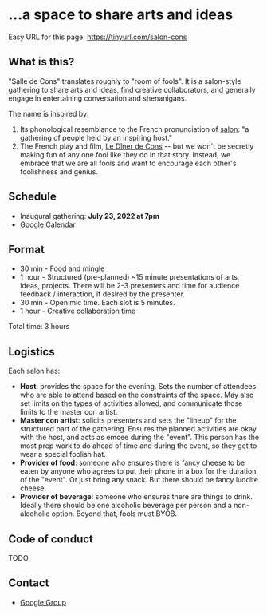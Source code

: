 # ...a space to share arts and ideas

Easy URL for this page: https://tinyurl.com/salon-cons

## What is this?

"Salle de Cons" translates roughly to "room of fools". It is a salon-style gathering to share arts and ideas, find creative collaborators, and generally engage in entertaining conversation and shenanigans. 

The name is inspired by:

1. Its phonological resemblance to the French pronunciation of [salon](https://en.wikipedia.org/wiki/Salon_(gathering)): "a gathering of people held by an inspiring host."
2. The French play and film, [Le Dîner de Cons](https://en.wikipedia.org/wiki/Le_D%C3%AEner_de_Cons#Title) -- but we won't be secretly making fun of any one fool like they do in that story.  Instead, we embrace that we are all fools and want to encourage each other's foolishness and genius. 

## Schedule

* Inaugural gathering: **July 23, 2022 at 7pm**
* [Google Calendar](https://calendar.google.com/calendar/embed?src=rrtm7bqf5dnt15cjfr2a2hhvrk%40group.calendar.google.com&ctz=America%2FNew_York)

## Format

* 30 min - Food and mingle
* 1 hour - Structured (pre-planned) ~15 minute presentations of arts, ideas, projects. There will be 2-3 presenters and time for audience feedback / interaction, if desired by the presenter. 
* 30 min - Open mic time. Each slot is 5 minutes.
* 1 hour - Creative collaboration time

Total time: 3 hours

## Logistics

Each salon has:
* **Host**: provides the space for the evening. Sets the number of attendees who are able to attend based on the constraints of the space. May also set limits on the types of activities allowed, and communicate those limits to the master con artist.
* **Master con artist**: solicits presenters and sets the "lineup" for the structured part of the gathering. Ensures the planned activities are okay with the host, and acts as emcee during the "event".  This person has the most prep work to do ahead of time and during the event, so they get to wear a special foolish hat.
* **Provider of food**: someone who ensures there is fancy cheese to be eaten by anyone who agrees to put their phone in a box for the duration of the "event".  Or just bring any snack.  But there should be fancy luddite cheese.
* **Provider of beverage**: someone who ensures there are things to drink. Ideally there should be one alcoholic beverage per person and a non-alcoholic option.  Beyond that, fools must BYOB.

## Code of conduct

TODO

## Contact

* [Google Group](https://groups.google.com/g/salle-de-cons)
